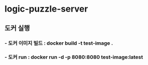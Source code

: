 # logic-puzzle-server

## 도커 실행
###  - 도커 이미지 빌드 : docker build -t test-image .

### - 도커 run : docker run -d -p 8080:8080 test-image:latest